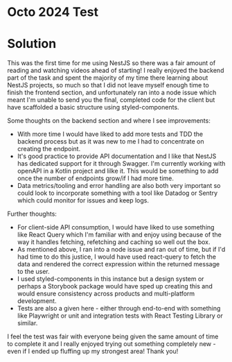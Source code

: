 # Octo 2024 Test

# Solution

This was the first time for me using NestJS so there was a fair amount of reading and watching videos ahead of starting! I really enjoyed the backend part of the task and spent the majority of my time there learning about NestJS projects, so much so that I did not leave myself enough time to finish the frontend section, and unfortunately ran into a node issue which meant I'm unable to send you the final, completed code for the client but have scaffolded a basic structure using styled-components.

Some thoughts on the backend section and where I see improvements:

- With more time I would have liked to add more tests and TDD the backend process but as it was new to me I had to concentrate on creating the endpoint.
- It's good practice to provide API documentation and I like that NestJS has dedicated support for it through Swagger. I'm currently working with openAPI in a Kotlin project and lilke it. This would be something to add once the number of endpoints grow/if I had more time.
- Data metrics/tooling and error handling are also both very important so could look to incorporate something with a tool like Datadog or Sentry which could monitor for issues and keep logs.

Further thoughts:

- For client-side API consumption, I would have liked to use something like React Query which I'm familiar with and enjoy using because of the way it handles fetching, refetching and caching so well out the box.
- As mentioned above, I ran into a node issue and ran out of time, but if I'd had time to do this justice, I would have used react-query to fetch the data and rendered the correct expression within the returned message to the user.
- I used styled-components in this instance but a design system or perhaps a Storybook package would have sped up creating this and would ensure consistency across products and multi-platform development.
- Tests are also a given here - either through end-to-end with something like Playwright or unit and integration tests with React Testing Library or similar.

I feel the test was fair with everyone being given the same amount of time to complete it and I really enjoyed trying out something completely new - even if I ended up fluffing up my strongest area! Thank you!

